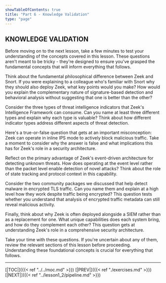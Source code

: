 ```yaml
---
showTableOfContents: true
title: "Part 6 - Knowledge Validation"
type: "page"
---
```

## **KNOWLEDGE VALIDATION**

Before moving on to the next lesson, take a few minutes to test your understanding of the concepts covered in this lesson. These questions aren't meant to be tricky - they're designed to ensure you've grasped the fundamental concepts that will inform everything that follows.

Think about the fundamental philosophical difference between Zeek and Snort. If you were explaining to a colleague who's familiar with Snort why they should also deploy Zeek, what key points would you make? How would you explain the complementary nature of signature-based detection and behavioral analysis without suggesting that one is better than the other?

Consider the three types of threat intelligence indicators that Zeek's Intelligence Framework can consume. Can you name at least three different types and explain why each type is valuable? Think about how different indicator types address different aspects of threat detection.

Here's a true-or-false question that gets at an important misconception: Zeek can operate in inline IPS mode to actively block malicious traffic. Take a moment to consider why the answer is false and what implications this has for Zeek's role in a security architecture.

Reflect on the primary advantage of Zeek's event-driven architecture for detecting unknown threats. How does operating at the event level rather than the packet level enable detection of novel attacks? Think about the role of state tracking and protocol context in this capability.

Consider the two community packages we discussed that help detect malware in encrypted TLS traffic. Can you name them and explain at a high level how they work despite traffic being encrypted? This question tests whether you understand that analysis of encrypted traffic metadata can still reveal malicious activity.

Finally, think about why Zeek is often deployed alongside a SIEM rather than as a replacement for one. What unique capabilities does each system bring, and how do they complement each other? This question gets at understanding Zeek's role in a comprehensive security architecture.

Take your time with these questions. If you're uncertain about any of them, review the relevant sections of this lesson before proceeding. Understanding these foundational concepts is crucial for everything that follows.



---
[|TOC|]({{< ref "../../moc.md" >}})
[|PREV|]({{< ref "./exercises.md" >}})
[|NEXT|]({{< ref "../lesson1_2/pipeline.md" >}})

